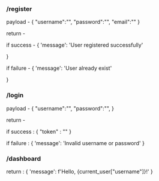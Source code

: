 ### /register 
payload - 
{
    "username":"<Username>",
    "password":"<Password>",
    "email":"<User-Email>"
}

return - 

if success - 
{
    'message': 'User registered successfully'

}

if failure - 
{
    'message': 'User already exist'

}


### /login
payload - 
{
    "username":"<Username>",
    "password":"<Password>",
}

return - 

if success : 
{
    "token" : "<JWT>"
}

if failure : 
{
    'message': 'Invalid username or password'
}

### /dashboard

return : 
{
    'message': f'Hello, {current_user["username"]}!'
}